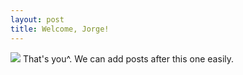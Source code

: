 ```yaml
---
layout: post
title: Welcome, Jorge!
---
```


<img src="http://www.alexandersiegel.com/images/jorge.jpg">
That's you^.
We can add posts after this one easily.
